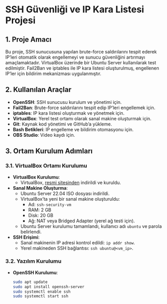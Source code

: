 # SSH Güvenliği ve IP Kara Listesi Projesi

## 1. Proje Amacı
Bu proje, SSH sunucusuna yapılan brute-force saldırılarını tespit ederek IP’leri otomatik olarak engellemeyi ve sunucu güvenliğini artırmayı amaçlamaktadır. VirtualBox üzerinde bir Ubuntu Server kullanılarak test edilmiştir. Fail2Ban ve iptables ile IP kara listesi oluşturulmuş, engellenen IP’ler için bildirim mekanizması uygulanmıştır.

## 2. Kullanılan Araçlar
- **OpenSSH**: SSH sunucusu kurulum ve yönetimi için.
- **Fail2Ban**: Brute-force saldırılarını tespit edip IP’leri engellemek için.
- **iptables**: IP kara listesi oluşturmak ve yönetmek için.
- **VirtualBox**: Yerel test ortamı olarak sanal makine oluşturmak için.
- **Git**: Kaynak kod yönetimi ve GitHub’a yükleme.
- **Bash Betikleri**: IP engelleme ve bildirim otomasyonu için.
- **OBS Studio**: Video kaydı için.

## 3. Ortam Kurulum Adımları
### 3.1. VirtualBox Ortamı Kurulumu
- **VirtualBox Kurulumu**:
  - VirtualBox, [resmi sitesinden](https://www.virtualbox.org/) indirildi ve kuruldu.
- **Sanal Makine Oluşturma**:
  - Ubuntu Server 22.04 ISO dosyası indirildi.
  - VirtualBox’ta yeni bir sanal makine oluşturuldu:
    - Ad: `ssh-security-vm`
    - RAM: 2 GB
    - Disk: 20 GB
    - Ağ: NAT veya Bridged Adapter (yerel ağ testi için).
  - Ubuntu Server kurulumu tamamlandı, kullanıcı adı `ubuntu` ve parola belirlendi.
- **SSH Erişimi**:
  - Sanal makinenin IP adresi kontrol edildi: `ip addr show`.
  - Yerel makineden SSH bağlantısı: `ssh ubuntu@<vm_ip>`.

### 3.2. Yazılım Kurulumu
- **OpenSSH Kurulumu**:
  ```bash
  sudo apt update
  sudo apt install openssh-server
  sudo systemctl enable ssh
  sudo systemctl start ssh

